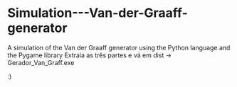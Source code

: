 # Simulation---Van-der-Graaff-generator
A simulation of the Van der Graaff generator using the Python language and the Pygame library
Extraia as três partes e vá em dist -> Gerador_Van_Graff.exe

:)
